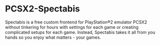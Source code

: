 # PCSX2-Spectabis

Spectabis is a free custom frontend for PlayStation®2 emulator PCSX2 without tinkering for hours with settings for each game or creating complicated setups for each game. Instead, Spectabis takes it all from you hands so you enjoy what matters - your games.

